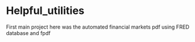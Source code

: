 # Helpful_utilities
First main project here was the automated financial markets pdf using FRED database and fpdf
